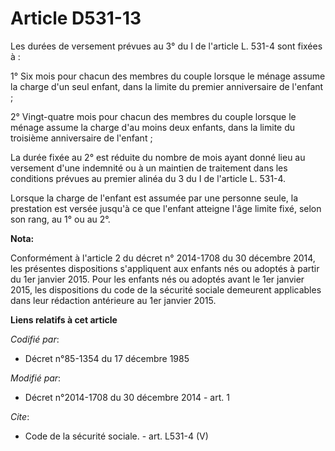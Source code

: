 # Article D531-13

Les durées de versement prévues au 3° du I de l'article L. 531-4 sont fixées à : 

1° Six mois pour chacun des membres du couple lorsque le ménage assume la charge d'un seul enfant, dans la limite du premier
anniversaire de l'enfant ; 

2° Vingt-quatre mois pour chacun des membres du couple lorsque le ménage assume la charge d'au moins deux enfants, dans la
limite du troisième anniversaire de l'enfant ; 

La durée fixée au 2° est réduite du nombre de mois ayant donné lieu au versement d'une indemnité ou à un maintien de
traitement dans les conditions prévues au premier alinéa du 3 du I de l'article L. 531-4. 

Lorsque la charge de l'enfant est assumée par une personne seule, la prestation est versée jusqu'à ce que l'enfant atteigne
l'âge limite fixé, selon son rang, au 1° ou au 2°.

**Nota:**

Conformément à l'article 2 du décret n° 2014-1708 du 30 décembre 2014, les présentes dispositions s'appliquent aux enfants
nés ou adoptés à partir du 1er janvier 2015. Pour les enfants nés ou adoptés avant le 1er janvier 2015, les dispositions du
code de la sécurité sociale demeurent applicables dans leur rédaction antérieure au 1er janvier 2015.

**Liens relatifs à cet article**

_Codifié par_:

  - Décret n°85-1354 du 17 décembre 1985

_Modifié par_:

  - Décret n°2014-1708 du 30 décembre 2014 - art. 1

_Cite_:

  - Code de la sécurité sociale. - art. L531-4 (V)
